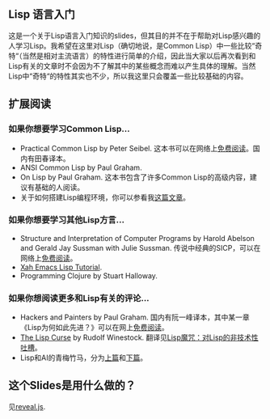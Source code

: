 ## Lisp 语言入门

这是一个关于Lisp语言入门知识的slides，但其目的并不在于帮助对Lisp感兴趣的人学习Lisp。我希望在这里对Lisp（确切地说，是Common Lisp）中一些比较“奇特“（当然是相对主流语言）的特性进行简单的介绍，因此当大家以后再次看到和Lisp有关的文章时不会因为不了解其中的某些概念而难以产生具体的理解。当然Lisp中“奇特“的特性其实也不少，所以我这里只会覆盖一些比较基础的内容。

## 扩展阅读

### 如果你想要学习Common Lisp...

- Practical Common Lisp by Peter Seibel. 这本书可以在网络上[免费阅读](http://www.gigamonkeys.com/book/)。国内有田春译本。
- ANSI Common Lisp by Paul Graham.
- On Lisp by Paul Graham. 这本书包含了许多Common Lisp的高级内容，建议有基础的人阅读。
- 关于如何搭建Lisp编程环境，你可以参看我[这篇文章](http://liyaos.com/blog/common-lisp-notes-0)。

### 如果你想要学习其他Lisp方言...

- Structure and Interpretation of Computer Programs by Harold Abelson and Gerald Jay Sussman with Julie Sussman. 传说中经典的SICP，可以在网络上[免费阅读](http://mitpress.mit.edu/sicp/full-text/book/book.html)。
- [Xah Emacs Lisp Tutorial](http://ergoemacs.org/emacs/elisp.html).
- Programming Clojure by Stuart Halloway.

### 如果你想阅读更多和Lisp有关的评论...

- Hackers and Painters by Paul Graham. 国内有阮一峰译本，其中某一章《Lisp为何如此先进？》可以在网上[免费阅读](http://www.ruanyifeng.com/blog/2010/10/why_lisp_is_superior.html)。
- [The Lisp Curse](http://www.winestockwebdesign.com/Essays/Lisp_Curse.html) by Rudolf Winestock. 翻译见[Lisp魔咒：对Lisp的非技术性吐槽](http://www.soimort.org/posts/124/)。
- Lisp和AI的青梅竹马，分为[上篇](http://blog.youxu.info/2009/08/31/lisp-and-ai-1/)和[下篇](http://blog.youxu.info/2010/02/10/lisp-and-ai-2/)。

## 这个Slides是用什么做的？

见[reveal.js](http://lab.hakim.se/reveal-js/).
